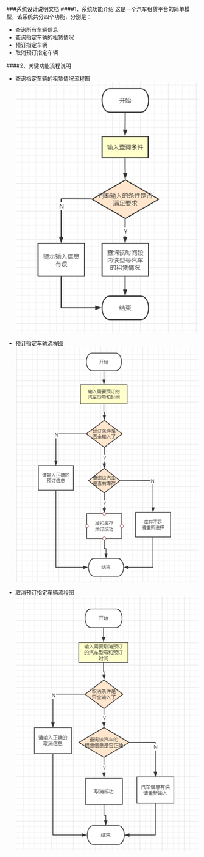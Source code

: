###系统设计说明文档
####1、系统功能介绍
这是一个汽车租赁平台的简单模型，该系统共分四个功能，分别是：
- 查询所有车辆信息
- 查询指定车辆的租赁情况
- 预订指定车辆
- 取消预订指定车辆


####2、关键功能流程说明
- 查询指定车辆的租赁情况流程图
![img_1.png](img_1.png)

- 预订指定车辆流程图
![img_2.png](img_2.png)

- 取消预订指定车辆流程图
![img_3.png](img_3.png)


